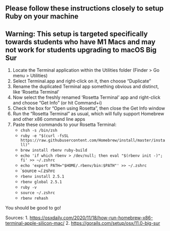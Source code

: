 ## Please follow these instructions closely to setup Ruby on your machine 
## Warning: This setup is targeted specifically towards students who have M1 Macs and may not work for students **upgrading** to macOS Big Sur

1. Locate the Terminal application within the Utilities folder (Finder > Go menu > Utilities)
2. Select Terminal.app and right-click on it, then choose “Duplicate”
3. Rename the duplicated Terminal app something obvious and distinct, like ‘Rosetta Terminal’
4. Now select the freshly renamed ‘Rosetta Terminal’ app and right-click and choose “Get Info” (or hit Command+i)
5. Check the box for “Open using Rosetta”, then close the Get Info window
6. Run the “Rosetta Terminal” as usual, which will fully support Homebrew and other x86 command line apps
7. Paste these commands to your Rosetta Terminal: 
    + `chsh -s /bin/zsh`
    + `ruby -e "$(curl -fsSL https://raw.githubusercontent.com/Homebrew/install/master/install)"`
    + `brew install rbenv ruby-build`
    + `echo 'if which rbenv > /dev/null; then eval "$(rbenv init -)"; fi' >> ~/.zshrc`
    + `echo 'export PATH="$HOME/.rbenv/bin:$PATH"' >> ~/.zshrc`
    + `source ~/.zshrc
    + `rbenv install 2.5.1`
    + `rbenv global 2.5.1`
    + `ruby -v`
    + `source ~/.zshrc`
    + `rbenv rehash`

You should be good to go!

Sources: 
    1. https://osxdaily.com/2020/11/18/how-run-homebrew-x86-terminal-apple-silicon-mac/
    2. https://gorails.com/setup/osx/11.0-big-sur

